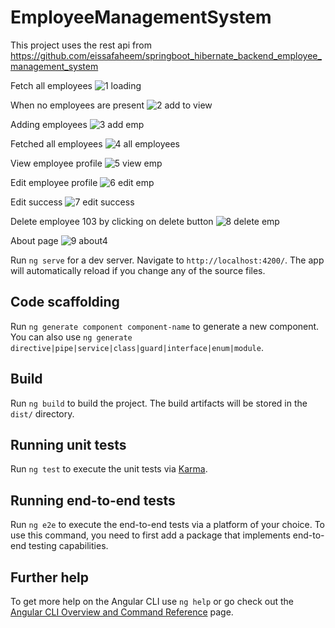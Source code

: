 # EmployeeManagementSystem

This project uses the rest api from https://github.com/eissafaheem/springboot_hibernate_backend_employee_management_system

Fetch all employees
![1 loading](https://user-images.githubusercontent.com/68000460/227085218-551556cd-0986-4acf-a3be-3f9dc90b48f2.png)

When no employees are present
![2 add to view](https://user-images.githubusercontent.com/68000460/227085135-9456e619-90bb-4103-84e1-f02052b1347f.png)

Adding employees
![3 add emp](https://user-images.githubusercontent.com/68000460/227085483-796847d4-31ed-4695-adfb-b9149631670f.png)

Fetched all employees
![4 all employees](https://user-images.githubusercontent.com/68000460/227085172-18a2aa9c-b7f7-4aa6-b19d-0ac84c0a614e.png)

View employee profile
![5 view emp](https://user-images.githubusercontent.com/68000460/227085186-abb1168b-9a18-4257-b1d8-0be74554cd0f.png)

Edit employee profile
![6 edit emp](https://user-images.githubusercontent.com/68000460/227085197-1fcd98b1-5305-4ec6-8b50-95e3ba4bd0af.png)

Edit success 
![7 edit success](https://user-images.githubusercontent.com/68000460/227085202-aeeb59d6-d507-4570-b187-c582ae29cc3f.png)

Delete employee 103 by clicking on delete button
![8 delete emp](https://user-images.githubusercontent.com/68000460/227085211-d2cca2d1-d00c-4baf-8085-acdc374dd2b9.png)

About page
![9 about4](https://user-images.githubusercontent.com/68000460/227085213-e9be35ff-f7aa-496b-aa9c-174fa0466eb7.png)




Run `ng serve` for a dev server. Navigate to `http://localhost:4200/`. The app will automatically reload if you change any of the source files.

## Code scaffolding

Run `ng generate component component-name` to generate a new component. You can also use `ng generate directive|pipe|service|class|guard|interface|enum|module`.

## Build

Run `ng build` to build the project. The build artifacts will be stored in the `dist/` directory.

## Running unit tests

Run `ng test` to execute the unit tests via [Karma](https://karma-runner.github.io).

## Running end-to-end tests

Run `ng e2e` to execute the end-to-end tests via a platform of your choice. To use this command, you need to first add a package that implements end-to-end testing capabilities.

## Further help

To get more help on the Angular CLI use `ng help` or go check out the [Angular CLI Overview and Command Reference](https://angular.io/cli) page.
